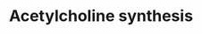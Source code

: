 ---
annotations:
- type: Pathway Ontology
  value: acetylcholine metabolic pathway
authors:
- A.Kwa
- MaintBot
- Thomas
- Christine Chichester
- Mkutmon
- Egonw
- Fehrhart
- L Dupuis
- Eweitz
description: Acetylcholine is an important neurotransmitter. It can be rapidly released
  in the synaptic cleft upon activation of the neuron. In the synaptic cleft the compound
  is degraded rapidly into choline and acetate, this is essential for proper neuronal
  functioning. Choline and Acetate are taken up into the cytosol and recycled for
  the next activation.
last-edited: 2021-05-14
organisms:
- Danio rerio
redirect_from:
- /index.php/Pathway:WP476
- /instance/WP476
schema-jsonld:
- '@context': https://schema.org/
  '@id': https://wikipathways.github.io/pathways/WP476.html
  '@type': Dataset
  creator:
    '@type': Organization
    name: WikiPathways
  description: Acetylcholine is an important neurotransmitter. It can be rapidly released
    in the synaptic cleft upon activation of the neuron. In the synaptic cleft the
    compound is degraded rapidly into choline and acetate, this is essential for proper
    neuronal functioning. Choline and Acetate are taken up into the cytosol and recycled
    for the next activation.
  keywords:
  - chat
  - pdha1a
  - pdha2
  - ache
  - Acetyl-CoA
  - ''
  - Acetate
  - Choline
  - 'Acetylcholine '
  - 'Posphatidylcholines '
  - chka
  - Cytidine diphosphate choline
  - 'Choline '
  - 'Glycerophosphocholine '
  - Phosphorylcholine
  - pemt
  - pcyt1aa
  - 'Posphatidylethanolamines '
  license: CC0
  name: Acetylcholine synthesis
seo: CreativeWork
title: Acetylcholine synthesis
wpid: WP476
---